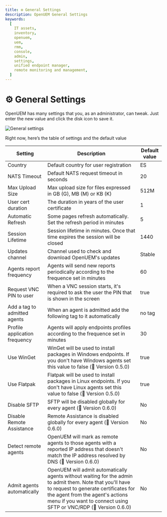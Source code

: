 ```yaml
---
title: ⚙️ General Settings
description: OpenUEM General Settings
keywords:
  [
    IT assets,
    inventory,
    openuem,
    uem,
    rmm,
    console,
    admin,
    settings,
    unified endpoint manager,
    remote monitoring and management,
  ]
---
```


# ⚙️ General Settings

OpenUEM has many settings that you, as an administrator, can tweak. Just enter the new value and click the disk icon to save it.

![General settings](/img/console/general_settings.png)

Right now, here’s the table of settings and the default value

| Setting                       | Description                                                                                                                                                                                                                                                | Default value |
| ----------------------------- | ---------------------------------------------------------------------------------------------------------------------------------------------------------------------------------------------------------------------------------------------------------- | ------------- |
| Country                       | Default country for user registration                                                                                                                                                                                                                      | ES            |
| NATS Timeout                  | Default NATS request timeout in seconds                                                                                                                                                                                                                    | 20            |
| Max Upload Size               | Max upload size for files expressed in GB (G), MB (M) or KB (K)                                                                                                                                                                                            | 512M          |
| User cert duration            | The duration in years of the user certificate                                                                                                                                                                                                              | 1             |
| Automatic Refresh             | Some pages refresh automatically. Set the refresh period in minutes                                                                                                                                                                                        | 5             |
| Session Lifetime              | Session lifetime in minutes. Once that time expires the session will be closed                                                                                                                                                                             | 1440          |
| Updates channel               | Channel used to check and download OpenUEM's updates                                                                                                                                                                                                       | Stable        |
| Agents report frequency       | Agents will send new reports periodically according to the frequence set in minutes                                                                                                                                                                        | 60            |
| Request VNC PIN to user       | When a VNC session starts, it's required to ask the user the PIN that is shown in the screen                                                                                                                                                               | true          |
| Add a tag to admitted agents  | When an agent is admitted add the following tag to it automatically                                                                                                                                                                                        | no tag        |
| Profile application frequency | Agents will apply endpoints profiles according to the frequence set in minutes                                                                                                                                                                             | 30            |
| Use WinGet                    | WinGet will be used to install packages in Windows endpoints. If you don't have Windows agents set this value to false (🎯 Version 0.5.0)                                                                                                                  | true          |
| Use Flatpak                   | Flatpak will be used to install packages in Linux endpoints. If you don't have Linux agents set this value to false (🎯 Version 0.5.0)                                                                                                                     | true          |
| Disable SFTP                  | SFTP will be disabled globally for every agent (🎯 Version 0.6.0)                                                                                                                                                                                          | No            |
| Disable Remote Assistance     | Remote Assistance is disabled globally for every agent (🎯 Version 0.6.0)                                                                                                                                                                                  | No            |
| Detect remote agents          | OpenUEM will mark as remote agents to those agents with a reported IP address that doesn't match the IP address resolved by DNS (🎯 Version 0.6.0)                                                                                                         | No            |
| Admit agents automatically    | OpenUEM will admit automatically agents without waiting for the admin to admit them. Note that you'll have to request to generate certificates for the agent from the agent's actions menu if you want to connect using SFTP or VNC/RDP (🎯 Version 0.6.0) | No            |
